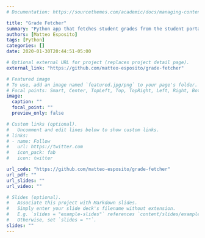 ```yaml
---
# Documentation: https://sourcethemes.com/academic/docs/managing-content/

title: "Grade Fetcher"
summary: "Python app that fetches student grades from the student portal and outputs them in a user's local console. Selenium, bs4."
authors: [Matteo Esposito]
tags: [Python]
categories: []
date: 2020-01-30T20:44:51-05:00

# Optional external URL for project (replaces project detail page).
external_link: "https://github.com/matteo-esposito/grade-fetcher"

# Featured image
# To use, add an image named `featured.jpg/png` to your page's folder.
# Focal points: Smart, Center, TopLeft, Top, TopRight, Left, Right, BottomLeft, Bottom, BottomRight.
image:
  caption: ""
  focal_point: ""
  preview_only: false

# Custom links (optional).
#   Uncomment and edit lines below to show custom links.
# links:
# - name: Follow
#   url: https://twitter.com
#   icon_pack: fab
#   icon: twitter

url_code: "https://github.com/matteo-esposito/grade-fetcher"
url_pdf: ""
url_slides: ""
url_video: ""

# Slides (optional).
#   Associate this project with Markdown slides.
#   Simply enter your slide deck's filename without extension.
#   E.g. `slides = "example-slides"` references `content/slides/example-slides.md`.
#   Otherwise, set `slides = ""`.
slides: ""
---
```

